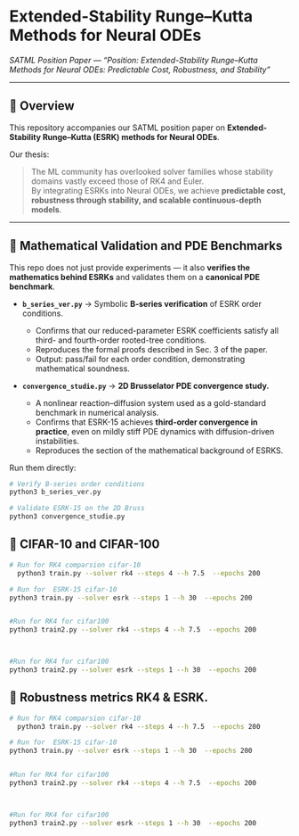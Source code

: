 # Extended-Stability Runge–Kutta Methods for Neural ODEs  
*SATML Position Paper — “Position: Extended-Stability Runge–Kutta Methods for Neural ODEs: Predictable Cost, Robustness, and Stability”*  

 

---

## 📌 Overview
This repository accompanies our SATML position paper on **Extended-Stability Runge–Kutta (ESRK) methods for Neural ODEs**.  

Our thesis:  
> The ML community has overlooked solver families whose stability domains vastly exceed those of RK4 and Euler.  
> By integrating ESRKs into Neural ODEs, we achieve **predictable cost, robustness through stability, and scalable continuous-depth models**.


---

## 🔬 Mathematical Validation and PDE Benchmarks

This repo does not just provide experiments — it also **verifies the mathematics behind ESRKs** and validates them on a **canonical PDE benchmark**.

- **`b_series_ver.py`** → Symbolic **B-series verification** of ESRK order conditions.  
  - Confirms that our reduced-parameter ESRK coefficients satisfy all third- and fourth-order rooted-tree conditions.  
  - Reproduces the formal proofs described in Sec. 3 of the paper.  
  - Output: pass/fail for each order condition, demonstrating mathematical soundness.  

- **`convergence_studie.py`** → **2D Brusselator PDE convergence study.**  
  - A nonlinear reaction–diffusion system used as a gold-standard benchmark in numerical analysis.  
  - Confirms that ESRK-15 achieves **third-order convergence in practice**, even on mildly stiff PDE dynamics with diffusion-driven instabilities.  
  - Reproduces the section of the mathematical background of ESRKS.  

Run them directly:

```bash
# Verify B-series order conditions
python3 b_series_ver.py

# Validate ESRK-15 on the 2D Bruss
python3 convergence_studie.py

```


## 🔬 CIFAR-10 and CIFAR-100

```bash
# Run for RK4 comparsion cifar-10
  python3 train.py --solver rk4 --steps 4 --h 7.5  --epochs 200

# Run for  ESRK-15 cifar-10
python3 train.py --solver esrk --steps 1 --h 30  --epochs 200


#Run for RK4 for cifar100
python3 train2.py --solver rk4 --steps 4 --h 7.5  --epochs 200



#Run for RK4 for cifar100
python3 train2.py --solver esrk --steps 1 --h 30  --epochs 200


```

## 🔬 Robustness metrics RK4 & ESRK.


```bash
# Run for RK4 comparsion cifar-10
  python3 train.py --solver rk4 --steps 4 --h 7.5  --epochs 200

# Run for  ESRK-15 cifar-10
python3 train.py --solver esrk --steps 1 --h 30  --epochs 200


#Run for RK4 for cifar100
python3 train2.py --solver rk4 --steps 4 --h 7.5  --epochs 200



#Run for RK4 for cifar100
python3 train2.py --solver esrk --steps 1 --h 30  --epochs 200


```


